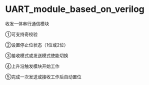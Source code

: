 # UART_module_based_on_verilog
收发一体串行通信模块

①可支持奇校验

②设置停止位状态（1位或2位）

③接收模式或发送模式使能切换

④上升沿触发模块开始工作

⑤完成一次发送或接收工作后自动置位

